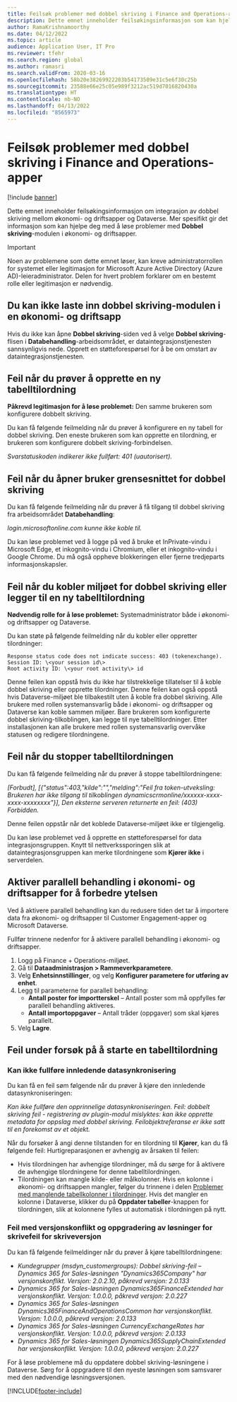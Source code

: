 ```yaml
---
title: Feilsøk problemer med dobbel skriving i Finance and Operations-apper
description: Dette emnet inneholder feilsøkingsinformasjon som kan hjelpe deg med å løse problemer med dobbel skriving-modulen i økonomi- og driftsapper.
author: RamaKrishnamoorthy
ms.date: 04/12/2022
ms.topic: article
audience: Application User, IT Pro
ms.reviewer: tfehr
ms.search.region: global
ms.author: ramasri
ms.search.validFrom: 2020-03-16
ms.openlocfilehash: 58b20e38269922203b54173509e31c5e6f30c25b
ms.sourcegitcommit: 23588e66e25c05e989f3212ac519d7016820430a
ms.translationtype: HT
ms.contentlocale: nb-NO
ms.lasthandoff: 04/13/2022
ms.locfileid: "8565973"
---
```

# <a name="troubleshoot-dual-write-issues-in-finance-and-operations-apps"></a>Feilsøk problemer med dobbel skriving i Finance and Operations-apper

[!include [banner](../../includes/banner.md)]



Dette emnet inneholder feilsøkingsinformasjon om integrasjon av dobbel skriving mellom økonomi- og driftsapper og Dataverse. Mer spesifikt gir det informasjon som kan hjelpe deg med å løse problemer med **Dobbel skriving**-modulen i økonomi- og driftsapper.

> [!IMPORTANT]
> Noen av problemene som dette emnet løser, kan kreve administratorrollen for systemet eller legitimasjon for Microsoft Azure Active Directory (Azure AD)-leieradministrator. Delen for hvert problem forklarer om en bestemt rolle eller legitimasjon er nødvendig.

## <a name="you-cant-load-the-dual-write-module-in-a-finance-and-operations-app"></a>Du kan ikke laste inn dobbel skriving-modulen i en økonomi- og driftsapp

Hvis du ikke kan åpne **Dobbel skriving**-siden ved å velge **Dobbel skriving**-flisen i **Databehandling**-arbeidsområdet, er dataintegrasjonstjenesten sannsynligvis nede. Opprett en støtteforespørsel for å be om omstart av dataintegrasjonstjenesten.

## <a name="error-when-you-try-to-create-a-new-table-map"></a>Feil når du prøver å opprette en ny tabelltilordning

**Påkrevd legitimasjon for å løse problemet:** Den samme brukeren som konfigurere dobbelt skriving.

Du kan få følgende feilmelding når du prøver å konfigurere en ny tabell for dobbel skriving. Den eneste brukeren som kan opprette en tilordning, er brukeren som konfigurere dobbelt skriving-forbindelsen.

*Svarstatuskoden indikerer ikke fullført: 401 (uautorisert).*

## <a name="error-when-you-open-the-dual-write-user-interface"></a>Feil når du åpner bruker grensesnittet for dobbel skriving

Du kan få følgende feilmelding når du prøver å få tilgang til dobbel skriving fra arbeidsområdet **Databehandling**:

*login.microsoftonline.com kunne ikke koble til.*

Du kan løse problemet ved å logge på ved å bruke et InPrivate-vindu i Microsoft Edge, et inkognito-vindu i Chromium, eller et inkognito-vindu i Google Chrome. Du må også oppheve blokkeringen eller fjerne tredjeparts informasjonskapsler.

## <a name="error-when-you-link-the-environment-for-dual-write-or-add-a-new-table-mapping"></a>Feil når du kobler miljøet for dobbel skriving eller legger til en ny tabelltilordning

**Nødvendig rolle for å løse problemet:** Systemadministrator både i økonomi- og driftsapper og Dataverse.

Du kan støte på følgende feilmelding når du kobler eller oppretter tilordninger:

```dos
Response status code does not indicate success: 403 (tokenexchange).
Session ID: \<your session id\>
Root activity ID: \<your root activity\> id
```

Denne feilen kan oppstå hvis du ikke har tilstrekkelige tillatelser til å koble dobbel skriving eller opprette tilordninger. Denne feilen kan også oppstå hvis Dataverse-miljøet ble tilbakestilt uten å koble fra dobbel skriving. Alle brukere med rollen systemansvarlig både i økonomi- og driftsapper og Dataverse kan koble sammen miljøer. Bare brukeren som konfigurerte dobbel skriving-tilkoblingen, kan legge til nye tabelltilordninger. Etter installasjonen kan alle brukere med rollen systemansvarlig overvåke statusen og redigere tilordningene.

## <a name="error-when-you-stop-the-table-mapping"></a>Feil når du stopper tabelltilordningen

Du kan få følgende feilmelding når du prøver å stoppe tabelltilordningene:

*\[Forbudt\], \[{"status":403,"kilde":"","melding":"Feil fra token-utveksling: Brukeren har ikke tilgang til tilkoblingen dynamicscrmonline/xxxxxx-xxxx-xxxx-xxxxxxxx"}\], Den eksterne serveren returnerte en feil: (403) Forbidden.*

Denne feilen oppstår når det koblede Dataverse-miljøet ikke er tilgjengelig.

Du kan løse problemet ved å opprette en støtteforespørsel for data integrasjonsgruppen. Knytt til nettverkssporingen slik at dataintegrasjonsgruppen kan merke tilordningene som **Kjører ikke** i serverdelen.

## <a name="enable-parallel-processing-in-finance-and-operations-apps-to-improve-performance"></a>Aktiver parallell behandling i økonomi- og driftsapper for å forbedre ytelsen

Ved å aktivere parallell behandling kan du redusere tiden det tar å importere data fra økonomi- og driftsapper til Customer Engagement-apper og Microsoft Dataverse. 

Fullfør trinnene nedenfor for å aktivere parallell behandling i økonomi- og driftsapper.

1. Logg på Finance + Operations-miljøet.
2. Gå til **Dataadministrasjon > Rammeverkparametere**.
3. Velg **Enhetsinnstillinger**, og velg **Konfigurer parametere for utføring av enhet**.
4. Legg til parameterne for parallell behandling:
    - **Antall poster for importterskel** – Antall poster som må oppfylles før parallell behandling aktiveres.
    - **Antall importoppgaver** – Antall tråder (oppgaver) som skal kjøres parallelt.
5. Velg **Lagre**.


## <a name="errors-while-trying-to-start-a-table-mapping"></a>Feil under forsøk på å starte en tabelltilordning

### <a name="unable-to-complete-initial-data-sync"></a>Kan ikke fullføre innledende datasynkronisering

Du kan få en feil søm følgende når du prøver å kjøre den innledende datasynkroniseringen:

*Kan ikke fullføre den opprinnelige datasynkroniseringen. Feil: dobbelt skriving feil - registrering av plugin-modul mislyktes: kan ikke opprette metadata for oppslag med dobbel skriving. Feilobjektreferanse er ikke satt til en forekomst av et objekt.*

Når du forsøker å angi denne tilstanden for en tilordning til **Kjører**, kan du få følgende feil: Hurtigreparasjonen er avhengig av årsaken til feilen:

+ Hvis tilordningen har avhengige tilordninger, må du sørge for å aktivere de avhengige tilordningene for denne tabelltilordningen.
+ Tilordningen kan mangle kilde- eller målkolonner. Hvis en kolonne i økonomi- og driftsappen mangler, følger du trinnene i delen [Problemer med manglende tabellkolonner i tilordninger](dual-write-troubleshooting-finops-upgrades.md#missing-table-columns-issue-on-maps). Hvis det mangler en kolonne i Dataverse, klikker du på **Oppdater tabeller**-knappen for tilordningen, slik at kolonnene fylles ut automatisk i tilordningen på nytt.

### <a name="version-mismatch-error-and-upgrading-dual-write-solutions"></a>Feil med versjonskonflikt og oppgradering av løsninger for skrivefeil for skriveversjon

Du kan få følgende feilmeldinger når du prøver å kjøre tabelltilordningene:

+ *Kundegrupper (msdyn_customergroups): Dobbel skriving-feil – Dynamics 365 for Sales-løsningen "Dynamics365Company" har versjonskonflikt. Versjon: 2.0.2.10, påkrevd versjon: 2.0.133*
+ *Dynamics 365 for Sales-løsningen Dynamics365FinanceExtended har versjonskonflikt. Versjon: 1.0.0.0, påkrevd versjon: 2.0.227*
+ *Dynamics 365 for Sales-løsningen Dynamics365FinanceAndOperationsCommon har versjonskonflikt. Versjon: 1.0.0.0, påkrevd versjon: 2.0.133*
+ *Dynamics 365 for Sales-løsningen CurrencyExchangeRates har versjonskonflikt. Versjon: 1.0.0.0, påkrevd versjon: 2.0.133*
+ *Dynamics 365 for Sales-løsningen Dynamics365SupplyChainExtended har versjonskonflikt. Versjon: 1.0.0.0, påkrevd versjon: 2.0.227*

For å løse problemene må du oppdatere dobbel skriving-løsningene i Dataverse. Sørg for å oppgradere til den nyeste løsningen som samsvarer med den nødvendige løsningsversjonen.

[!INCLUDE[footer-include](../../../../includes/footer-banner.md)]
